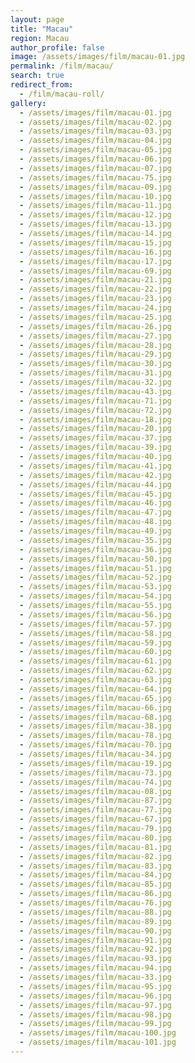 ```yaml
---
layout: page 
title: "Macau"
region: Macau
author_profile: false
image: /assets/images/film/macau-01.jpg
permalink: /film/macau/
search: true
redirect_from:
  - /film/macau-roll/     
gallery:
  - /assets/images/film/macau-01.jpg
  - /assets/images/film/macau-02.jpg
  - /assets/images/film/macau-03.jpg
  - /assets/images/film/macau-04.jpg
  - /assets/images/film/macau-05.jpg
  - /assets/images/film/macau-06.jpg
  - /assets/images/film/macau-07.jpg
  - /assets/images/film/macau-75.jpg
  - /assets/images/film/macau-09.jpg
  - /assets/images/film/macau-10.jpg
  - /assets/images/film/macau-11.jpg
  - /assets/images/film/macau-12.jpg
  - /assets/images/film/macau-13.jpg
  - /assets/images/film/macau-14.jpg
  - /assets/images/film/macau-15.jpg
  - /assets/images/film/macau-16.jpg
  - /assets/images/film/macau-17.jpg
  - /assets/images/film/macau-69.jpg
  - /assets/images/film/macau-21.jpg
  - /assets/images/film/macau-22.jpg
  - /assets/images/film/macau-23.jpg
  - /assets/images/film/macau-24.jpg
  - /assets/images/film/macau-25.jpg
  - /assets/images/film/macau-26.jpg
  - /assets/images/film/macau-27.jpg
  - /assets/images/film/macau-28.jpg
  - /assets/images/film/macau-29.jpg
  - /assets/images/film/macau-30.jpg
  - /assets/images/film/macau-31.jpg
  - /assets/images/film/macau-32.jpg
  - /assets/images/film/macau-43.jpg
  - /assets/images/film/macau-71.jpg
  - /assets/images/film/macau-72.jpg
  - /assets/images/film/macau-18.jpg
  - /assets/images/film/macau-20.jpg
  - /assets/images/film/macau-37.jpg
  - /assets/images/film/macau-39.jpg
  - /assets/images/film/macau-40.jpg
  - /assets/images/film/macau-41.jpg
  - /assets/images/film/macau-42.jpg
  - /assets/images/film/macau-44.jpg
  - /assets/images/film/macau-45.jpg
  - /assets/images/film/macau-46.jpg
  - /assets/images/film/macau-47.jpg
  - /assets/images/film/macau-48.jpg
  - /assets/images/film/macau-49.jpg
  - /assets/images/film/macau-35.jpg
  - /assets/images/film/macau-36.jpg
  - /assets/images/film/macau-50.jpg
  - /assets/images/film/macau-51.jpg
  - /assets/images/film/macau-52.jpg
  - /assets/images/film/macau-53.jpg
  - /assets/images/film/macau-54.jpg
  - /assets/images/film/macau-55.jpg
  - /assets/images/film/macau-56.jpg
  - /assets/images/film/macau-57.jpg
  - /assets/images/film/macau-58.jpg
  - /assets/images/film/macau-59.jpg
  - /assets/images/film/macau-60.jpg
  - /assets/images/film/macau-61.jpg
  - /assets/images/film/macau-62.jpg
  - /assets/images/film/macau-63.jpg
  - /assets/images/film/macau-64.jpg
  - /assets/images/film/macau-65.jpg
  - /assets/images/film/macau-66.jpg
  - /assets/images/film/macau-68.jpg
  - /assets/images/film/macau-38.jpg
  - /assets/images/film/macau-78.jpg
  - /assets/images/film/macau-70.jpg
  - /assets/images/film/macau-34.jpg
  - /assets/images/film/macau-19.jpg
  - /assets/images/film/macau-73.jpg
  - /assets/images/film/macau-74.jpg
  - /assets/images/film/macau-08.jpg
  - /assets/images/film/macau-87.jpg
  - /assets/images/film/macau-77.jpg
  - /assets/images/film/macau-67.jpg
  - /assets/images/film/macau-79.jpg
  - /assets/images/film/macau-80.jpg
  - /assets/images/film/macau-81.jpg
  - /assets/images/film/macau-82.jpg
  - /assets/images/film/macau-83.jpg
  - /assets/images/film/macau-84.jpg
  - /assets/images/film/macau-85.jpg
  - /assets/images/film/macau-86.jpg
  - /assets/images/film/macau-76.jpg
  - /assets/images/film/macau-88.jpg
  - /assets/images/film/macau-89.jpg
  - /assets/images/film/macau-90.jpg
  - /assets/images/film/macau-91.jpg
  - /assets/images/film/macau-92.jpg
  - /assets/images/film/macau-93.jpg
  - /assets/images/film/macau-94.jpg
  - /assets/images/film/macau-33.jpg
  - /assets/images/film/macau-95.jpg
  - /assets/images/film/macau-96.jpg
  - /assets/images/film/macau-97.jpg
  - /assets/images/film/macau-98.jpg
  - /assets/images/film/macau-99.jpg
  - /assets/images/film/macau-100.jpg
  - /assets/images/film/macau-101.jpg
---
```

